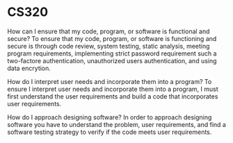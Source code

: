 # CS320

How can I ensure that my code, program, or software is functional and secure?
To ensure that my code, program, or software is functioning and secure is through   code review, system testing, static analysis, meeting program requirements, implementing strict password requirement such a two-factore authentication, unauthorized users authentication, and using data encrytion.

How do I interpret user needs and incorporate them into a program?
To ensure I interpret user needs and incorporate them into a program, I must first understand the user requirements and build a code that incorporates user requirements.

How do I approach designing software?
In order to approach designing software you have to understand the problem, user requirements, and find a software testing strategy to verify if the code meets user requirements.
